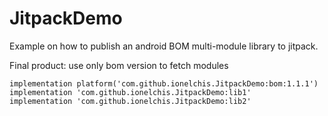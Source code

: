 # JitpackDemo

Example on how to publish an android BOM multi-module library to jitpack.


Final product: use only bom version to fetch modules
```
implementation platform('com.github.ionelchis.JitpackDemo:bom:1.1.1')
implementation 'com.github.ionelchis.JitpackDemo:lib1'
implementation 'com.github.ionelchis.JitpackDemo:lib2'
```
